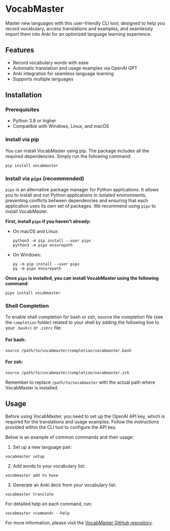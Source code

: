 # VocabMaster

Master new languages with this user-friendly CLI tool, designed to help you record vocabulary, access translations and examples, and seamlessly import them into Anki for an optimized language learning experience.

## Features

* Record vocabulary words with ease
* Automatic translation and usage examples via OpenAI GPT
* Anki integration for seamless language learning
* Supports multiple languages

## Installation

### Prerequisites

* Python 3.8 or higher
* Compatible with Windows, Linux, and macOS

### Install via pip

You can install VocabMaster using pip. The package includes all the required dependencies. Simply run the following command:

```
pip install vocabmaster
```

### Install via `pipx` (recommended)

`pipx` is an alternative package manager for Python applications. It allows you to install and run Python applications in isolated environments, preventing conflicts between dependencies and ensuring that each application uses its own set of packages. We recommend using `pipx` to install VocabMaster.

**First, install `pipx` if you haven't already:**

* On macOS and Linux:

  ```
  python3 -m pip install --user pipx
  python3 -m pipx ensurepath
  ```

* On Windows:

  ```
  py -m pip install --user pipx
  py -m pipx ensurepath
  ```

**Once `pipx` is installed, you can install VocabMaster using the following command:**

```
pipx install vocabmaster
```

### Shell Completion

To enable shell completion for bash or zsh, source the completion file (see the `completion` folder) related to your shell by adding the following line to your `.bashrc` or `.zshrc` file:

#### For bash:

```
source /path/to/vocabmaster/completion/vocabmaster.bash
```

#### For zsh:

```
source /path/to/vocabmaster/completion/vocabmaster.zsh
```

Remember to replace `/path/to/vocabmaster` with the actual path where VocabMaster is installed.

## Usage

Before using VocabMaster, you need to set up the OpenAI API key, which is required for the translations and usage examples. Follow the instructions provided within the CLI tool to configure the API key.

Below is an example of common commands and their usage:

1. Set up a new language pair:

```
vocabmaster setup
```

2. Add words to your vocabulary list:

```
vocabmaster add to have
```

3. Generate an Anki deck from your vocabulary list:

```
vocabmaster translate
```

For detailed help on each command, run:

```
vocabmaster <command> --help
```

For more information, please visit the [VocabMaster GitHub repository](https://github.com/sderev/vocabmaster).

